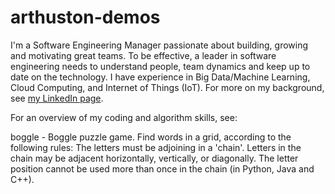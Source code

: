 # arthuston-demos
I'm a Software Engineering Manager passionate about building, growing and motivating great teams. To be effective, a leader in software engineering needs to understand people, team dynamics and keep up to date on the technology. I have experience in Big Data/Machine Learning, Cloud Computing, and Internet of Things (IoT). For more on my background, see <a href="https://www.linkedin.com/arthuston">my LinkedIn page</a>.

For an overview of my coding and algorithm skills, see:

boggle - Boggle puzzle game.
Find words in a grid, according to the following rules: The letters must be adjoining in a 'chain'. Letters in the chain may be adjacent horizontally, vertically, or diagonally. The letter position cannot be used more than once in the chain (in Python, Java and C++).
